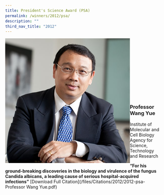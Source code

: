 ```yaml
---
title: President's Science Award (PSA)
permalink: /winners/2012/psa/
description: ""
third_nav_title: "2012"
---
```

<img src="/images/Winners/2012/psa-prof-wang-yue.jpg" alt="Professor Wang Yue" style="width:400px" align="left"/><br/><br/><br/><br/><br/><br/><br/><br/><br/><br/><br/>
### **Professor Wang Yue**
Institute of Molecular and Cell Biology<br>
Agency for Science, Technology and Research

<b>“For his ground-breaking discoveries in the biology and virulence of the fungus Candida albicans, a leading cause of serious hospital-acquired infections”</b>
[Download Full Citation](/files/Citations/2012/2012-psa-Professor Wang Yue.pdf)